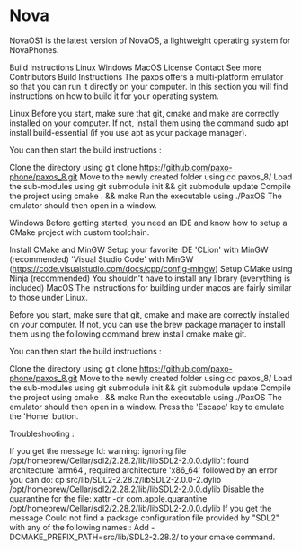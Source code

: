 # Nova
NovaOS1 is the latest version of NovaOS, a lightweight operating system for NovaPhones.

Build Instructions
Linux
Windows
MacOS
License
Contact
See more
Contributors
Build Instructions
The paxos offers a multi-platform emulator so that you can run it directly on your computer. In this section you will find instructions on how to build it for your operating system.

Linux
Before you start, make sure that git, cmake and make are correctly installed on your computer. If not, install them using the command sudo apt install build-essential (if you use apt as your package manager).

You can then start the build instructions :

Clone the directory using git clone https://github.com/paxo-phone/paxos_8.git
Move to the newly created folder using cd paxos_8/
Load the sub-modules using git submodule init && git submodule update
Compile the project using cmake . && make
Run the executable using ./PaxOS
The emulator should then open in a window.

Windows
Before getting started, you need an IDE and know how to setup a CMake project with custom toolchain.

Install CMake and MinGW
Setup your favorite IDE 'CLion' with MinGW (recommended) 'Visual Studio Code' with MinGW (https://code.visualstudio.com/docs/cpp/config-mingw)
Setup CMake using Ninja (recommended)
You shouldn't have to install any library (everything is included)
MacOS
The instructions for building under macos are fairly similar to those under Linux.

Before you start, make sure that git, cmake and make are correctly installed on your computer. If not, you can use the brew package manager to install them using the following command brew install cmake make git.

You can then start the build instructions :

Clone the directory using git clone https://github.com/paxo-phone/paxos_8.git
Move to the newly created folder using cd paxos_8/
Load the sub-modules using git submodule init && git submodule update
Compile the project using cmake . && make
Run the executable using ./PaxOS
The emulator should then open in a window. Press the 'Escape' key to emulate the 'Home' button.

Troubleshooting :

If you get the message ld: warning: ignoring file /opt/homebrew/Cellar/sdl2/2.28.2/lib/libSDL2-2.0.0.dylib': found architecture 'arm64', required architecture 'x86_64' followed by an error you can do:
cp src/lib/SDL2-2.28.2/libSDL2-2.0.0-2.dylib /opt/homebrew/Cellar/sdl2/2.28.2/lib/libSDL2-2.0.0.dylib
Disable the quarantine for the file: xattr -dr com.apple.quarantine /opt/homebrew/Cellar/sdl2/2.28.2/lib/libSDL2-2.0.0.dylib
If you get the message  Could not find a package configuration file provided by "SDL2" with any of the following names::
Add -DCMAKE_PREFIX_PATH=src/lib/SDL2-2.28.2/ to your cmake command.
